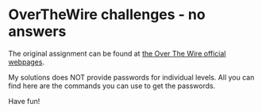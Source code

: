 # OverTheWire challenges - no answers

The original assignment can be found at [the Over The Wire official webpages](https://overthewire.org/wargames/).

My solutions does NOT provide passwords for individual levels. All you can find here are the commands you can use to get the passwords.

Have fun!

